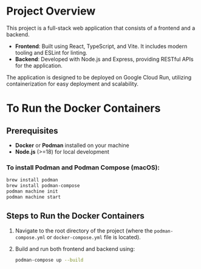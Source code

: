 # Project Overview

This project is a full-stack web application that consists of a frontend and a backend.

- **Frontend**: Built using React, TypeScript, and Vite. It includes modern tooling and ESLint for linting.
- **Backend**: Developed with Node.js and Express, providing RESTful APIs for the application.

The application is designed to be deployed on Google Cloud Run, utilizing containerization for easy deployment and scalability.

# To Run the Docker Containers

## Prerequisites

- **Docker** or **Podman** installed on your machine
- **Node.js** (>=18) for local development

### To install Podman and Podman Compose (macOS):

```bash
brew install podman
brew install podman-compose
podman machine init
podman machine start
```

## Steps to Run the Docker Containers

1. Navigate to the root directory of the project (where the `podman-compose.yml` or `docker-compose.yml` file is located).

2. Build and run both frontend and backend using:
   ```bash
   podman-compose up --build
   ```
